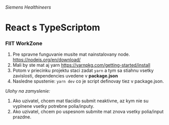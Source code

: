###### Siemens Healthineers
# React s TypeScriptom #
### FIIT WorkZone ###


1. Pre spravne funguvanie musite mat nainstalovany node.
https://nodejs.org/en/download/
2. Mali by ste mat aj yarn
https://yarnpkg.com/getting-started/install
3. Potom v priecinku projektu staci zadat `yarn` a tym sa stiahnu vsetky zavislosti, dependencies uvedene v **package.json**
4. Nasledne spustenie: `yarn dev` co je script definovay tiez v package.json.

*Ulohy na zamyslenie:* 

1. Ako uzivatel, chcem mat tlacidlo submit neaktivne, az kym nie su vyplnene vsetky potrebne polia/inputy.
2. Ako uzivatel, chcem po uspesnom submite mat znova vsetky polia/input prazdne.
